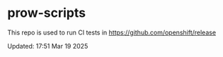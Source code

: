 # prow-scripts

This repo is used to run CI tests in https://github.com/openshift/release

Updated: 17:51 Mar 19 2025
